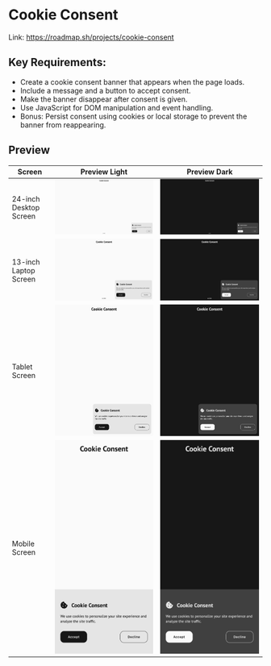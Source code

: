 # Cookie Consent

Link: https://roadmap.sh/projects/cookie-consent

## Key Requirements:

- Create a cookie consent banner that appears when the page loads.
- Include a message and a button to accept consent.
- Make the banner disappear after consent is given.
- Use JavaScript for DOM manipulation and event handling.
- Bonus: Persist consent using cookies or local storage to prevent the banner from reappearing.

## Preview

| Screen                 | Preview Light                                    | Preview Dark                                   |
| ---------------------- | ------------------------------------------------ | ---------------------------------------------- |
| 24-inch Desktop Screen | ![Desktop Light](./preview/11-light-desktop.png) | ![Desktop Dark](./preview/11-dark-desktop.png) |
| 13-inch Laptop Screen  | ![Laptop Light](./preview/11-light-laptop.png)   | ![Laptop Dark](./preview/11-dark-laptop.png)   |
| Tablet Screen          | ![Tablet Light](./preview/11-light-tablet.png)   | ![Tablet Dark](./preview/11-dark-tablet.png)   |
| Mobile Screen          | ![Mobile Light](./preview/11-light-mobile.png)   | ![Mobile Dark](./preview/11-dark-mobile.png)   |

